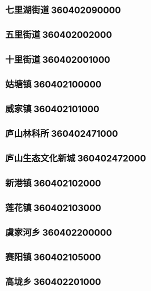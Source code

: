 # 七里湖街道 360402090000
# 五里街道 360402002000
# 十里街道 360402001000
# 姑塘镇 360402100000
# 威家镇 360402101000
# 庐山林科所 360402471000
# 庐山生态文化新城 360402472000
# 新港镇 360402102000
# 莲花镇 360402103000
# 虞家河乡 360402200000
# 赛阳镇 360402105000
# 高垅乡 360402201000
